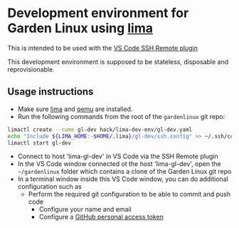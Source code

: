 # Development environment for Garden Linux using [lima](https://github.com/lima-vm/lima)

This is intended to be used with the [VS Code SSH Remote plugin](https://code.visualstudio.com/docs/remote/ssh)

This development environment is supposed to be stateless, disposable and reprovisionable.

## Usage instructions

- Make sure [lima](https://github.com/lima-vm/lima) and [qemu](https://www.qemu.org) are installed.
- Run the following commands from the root of the `gardenlinux` git repo:

```bash
limactl create --name gl-dev hack/lima-dev-env/gl-dev.yaml
echo "Include ${LIMA_HOME:-$HOME/.lima}/gl-dev/ssh.config" >> ~/.ssh/config
limactl start gl-dev
```

- Connect to host 'lima-gl-dev' in VS Code via the SSH Remote plugin
- In the VS Code window connected ot the host 'lima-gl-dev', open the `~/gardenlinux` folder which contains a clone of the Garden Linux git repo
- In a terminal window inside this VS Code window, you can do additional configuration such as
    - Perform the required git configuration to be able to commit and push code
        - Configure your name and email
        - Configure a [GitHub personal access token](https://docs.github.com/en/authentication/keeping-your-account-and-data-secure/managing-your-personal-access-tokens)
